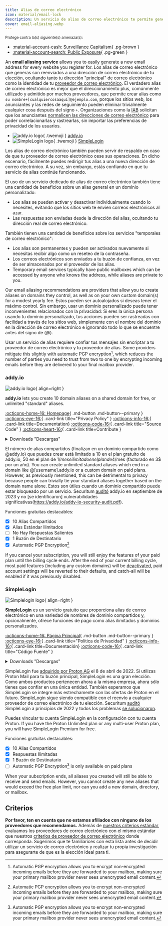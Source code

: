 ```yaml
---
title: Alias de correo electrónico
icon: material/email-lock
description: Un servicio de alias de correo electrónico te permite generar con facilidad una nueva dirección de correo electrónico para cada sitio web en el que te registras.
cover: email-aliasing.webp
---
```


<small>Protege contra la(s) siguiente(s) amenaza(s):</small>

- [:material-account-cash: Surveillance Capitalism](basics/common-threats.md#surveillance-as-a-business-model){ .pg-brown }
- [:material-account-search: Public Exposure](basics/common-threats.md#limiting-public-information){ .pg-green }

An **email aliasing service** allows you to easily generate a new email address for every website you register for. Los alias de correo electrónico que generas son reenviados a una dirección de correo electrónico de tu elección, ocultando tanto tu dirección "principal" de correo electrónico como la identidad de tu [proveedor de correo electrónico](email.md). El verdadero alias de correo electrónico es mejor que el direccionamiento plus, comúnmente utilizado y admitido por muchos proveedores, que permite crear alias como `su nombre+[cualquiercosaaquí]@ejemplo.com`, porque los sitios web, los anunciantes y las redes de seguimiento pueden eliminar trivialmente cualquier cosa después del signo `+`. Organizaciones como la [IAB](https://en.wikipedia.org/wiki/Interactive_Advertising_Bureau) solicitan que los anunciantes [normalicen las direcciones de correo electrónico](https://shkspr.mobi/blog/2023/01/the-iab-loves-tracking-users-but-it-hates-users-tracking-them) para poder correlacionarlas y rastrearlas, sin importar las preferencias de privacidad de los usuarios.

<div class="grid cards" markdown>

- ![addy.io logo](assets/img/email-aliasing/addy.svg){ .twemoji } [addy.io](email-aliasing.md#addyio)
- ![SimpleLogin logo](assets/img/email-aliasing/simplelogin.svg){ .twemoji } [SimpleLogin](email-aliasing.md#simplelogin)

</div>

Los alias de correo electrónico también pueden servir de respaldo en caso de que tu proveedor de correo electrónico cese sus operaciones. En dicho escenario, fácilmente puedes redirigir tus alias a una nueva dirección de correo electrónico. A su vez, sin embargo, estás confiando en que tu servicio de alias continúe funcionando.

El uso de un servicio dedicado de alias de correo electrónico también tiene una cantidad de beneficios sobre un alias general en un dominio personalizado:

- Los alias se pueden activar y desactivar individualmente cuando lo necesites, evitando que los sitios web te envíen correos electrónicos al azar.
- Las respuestas son enviadas desde la dirección del alias, ocultando tu dirección real de correo electrónico.

También tienen una cantidad de beneficios sobre los servicios "temporales de correo electrónico":

- Los alias son permanentes y pueden ser activados nuevamente si necesitas recibir algo como un reseteo de la contraseña.
- Los correos electrónicos son enviados a tu buzón de confianza, en vez de ser almacenados por el proveedor de los alias.
- Temporary email services typically have public mailboxes which can be accessed by anyone who knows the address, while aliases are private to you.

Our email aliasing recommendations are providers that allow you to create aliases on domains they control, as well as on your own custom domain(s) for a modest yearly fee. Estos pueden ser autoalojados si deseas tener el máximo control. Sin embargo, usar un dominio personalizado puede tener inconvenientes relacionados con la privacidad: Si eres la única persona usando tu dominio personalizado, tus acciones pueden ser rastreadas con facilidad a través de los sitios web, simplemente con el nombre del dominio en la dirección de correo electrónico e ignorando todo lo que se encuentre antes del signo de (@).

Usar un servicio de alias requiere confiar tus mensajes sin encriptar a tu proveedor de correo electrónico y tu proveedor de alias. Some providers mitigate this slightly with automatic PGP encryption[^1], which reduces the number of parties you need to trust from two to one by encrypting incoming emails before they are delivered to your final mailbox provider.

### addy.io

<div class="admonition recommendation" markdown>

![addy.io logo](assets/img/email-aliasing/addy.svg){ align=right }

**addy.io** lets you create 10 domain aliases on a shared domain for free, or unlimited "standard" aliases.

[:octicons-home-16: Homepage](https://addy.io){ .md-button .md-button--primary }
[:octicons-eye-16:](https://addy.io/privacy){ .card-link title="Privacy Policy" }
[:octicons-info-16:](https://addy.io/faq){ .card-link title=Documentation}
[:octicons-code-16:](https://github.com/anonaddy){ .card-link title="Source Code" }
[:octicons-heart-16:](https://addy.io/donate){ .card-link title=Contribute }

<details class="downloads" markdown>
<summary>Downloads "Descargas"</summary>

- [:simple-android: Android](https://addy.io/faq/#is-there-an-android-app)
- [:material-apple-ios: iOS](https://addy.io/faq/#is-there-an-ios-app)
- [:simple-firefoxbrowser: Firefox](https://addons.mozilla.org/firefox/addon/addy_io)
- [:simple-googlechrome: Chrome](https://chrome.google.com/webstore/detail/addyio-anonymous-email-fo/iadbdpnoknmbdeolbapdackdcogdmjpe)

</details>

</div>

El número de alias compartidos (finalizan en un dominio compartido como @addy.io) que puedes crear está limitado a 10 en el plan gratuito de addy.io, 50 en el plan de 1$/mes e ilimitado en el plan de 4$/mes (facturado en 3$ por un año). You can create unlimited standard aliases which end in a domain like @[username].addy.io or a custom domain on paid plans. However, as previously mentioned, this can be detrimental to privacy because people can trivially tie your standard aliases together based on the domain name alone. Estos son útiles cuando un dominio compartido puede estar bloqueado por un servicio. Securitum [auditó](https://addy.io/blog/addy-io-passes-independent-security-audit) addy.io en septiembre de 2023 y no [se identificaron] vulnerabilidades significativas(https://addy.io/addy-io-security-audit.pdf).

Funciones gratuitas destacables:

- [x] 10 Alias Compartidos
- [x] Alias Estándar Ilimitados
- [ ] No Hay Respuestas Salientes
- [x] 1 Buzón de Destinatario
- [x] Automatic PGP Encryption[^1]

If you cancel your subscription, you will still enjoy the features of your paid plan until the billing cycle ends. After the end of your current billing cycle, most paid features (including any custom domains) will be [deactivated](https://addy.io/faq/#what-happens-if-i-have-a-subscription-but-then-cancel-it), paid account settings will be reverted to their defaults, and catch-all will be enabled if it was previously disabled.

### SimpleLogin

<div class="admonition recommendation" markdown>

![Simplelogin logo](assets/img/email-aliasing/simplelogin.svg){ align=right }

**SimpleLogin** es un servicio gratuito que proporciona alias de correo electrónico en una variedad de nombres de dominio compartidos y, opcionalmente, ofrece funciones de pago como alias ilimitados y dominios personalizados.

[:octicons-home-16: Página Principal](https://simplelogin.io){ .md-button .md-button--primary }
[:octicons-eye-16:](https://simplelogin.io/privacy){ .card-link title="Politica de Privacidad" }
[:octicons-info-16:](https://simplelogin.io/docs){ .card-link title=Documentación}
[:octicons-code-16:](https://github.com/simple-login){ .card-link title="Código Fuente" }

<details class="downloads" markdown>
<summary>Downloads "Descargas"</summary>

- [:simple-googleplay: Google Play](https://play.google.com/store/apps/details?id=io.simplelogin.android)
- [:simple-appstore: App Store](https://apps.apple.com/app/id1494359858)
- [:simple-github: GitHub](https://github.com/simple-login/Simple-Login-Android/releases)
- [:simple-firefoxbrowser: Firefox](https://addons.mozilla.org/firefox/addon/simplelogin)
- [:simple-googlechrome: Chrome](https://chrome.google.com/webstore/detail/dphilobhebphkdjbpfohgikllaljmgbn)
- [:fontawesome-brands-edge: Edge](https://microsoftedge.microsoft.com/addons/detail/simpleloginreceive-sen/diacfpipniklenphgljfkmhinphjlfff)
- [:simple-safari: Safari](https://apps.apple.com/app/id6475835429)

</details>

</div>

SimpleLogin fue [adquirido por Proton AG](https://proton.me/news/proton-and-simplelogin-join-forces) el 8 de abril de 2022. Si utilizas Proton Mail para tu buzón principal, SimpleLogin es una gran elección. Como ambos productos pertenecen ahora a la misma empresa, ahora sólo tienes que confiar en una única entidad. También esperamos que SimpleLogin se integre más estrechamente con las ofertas de Proton en el futuro. SimpleLogin sigue siendo compatible con el reenvío a cualquier proveedor de correo electrónico de tu elección. Securitum [auditó](https://simplelogin.io/blog/security-audit) SimpleLogin a principios de 2022 y todos los problemas [se solucionaron](https://simplelogin.io/audit2022/web.pdf).

Puedes vincular tu cuenta SimpleLogin en la configuración con tu cuenta Proton. If you have the Proton Unlimited plan or any multi-user Proton plan, you will have SimpleLogin Premium for free.

Funciones gratuitas destacables:

- [x] 10 Alias Compartidos
- [x] Respuestas Ilimitadas
- [x] 1 Buzón de Destinatario
- [ ] Automatic PGP Encryption[^1] is only available on paid plans

When your subscription ends, all aliases you created will still be able to receive and send emails. However, you cannot create any new aliases that would exceed the free plan limit, nor can you add a new domain, directory, or mailbox.

## Criterios

**Por favor, ten en cuenta que no estamos afiliados con ninguno de los proveedores que recomendamos.** Además de [nuestros criterios estándar](about/criteria.md), evaluamos los proveedores de correo electrónico con el mismo estándar que nuestros [criterios de proveedor de correo electrónico](email.md#criteria) donde corresponda. Sugerimos que te familiarices con esta lista antes de decidir utilizar un servicio de correo electrónico y realizar tu propia investigación para asegurarte de que es la elección ideal para ti.

[^1]: Automatic PGP encryption allows you to encrypt non-encrypted incoming emails before they are forwarded to your mailbox, making sure your primary mailbox provider never sees unencrypted email content.

